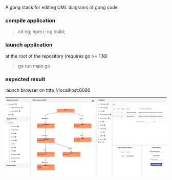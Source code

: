 A gong stack for editing UML diagrams of gong code

### compile application
> cd ng; npm i; ng build;

### launch application

at the root of the repository (requires go >= 1.16)
> go run main.go

### expected result

launch browser on http://localhost:8080

![result](gongdoc.png)
